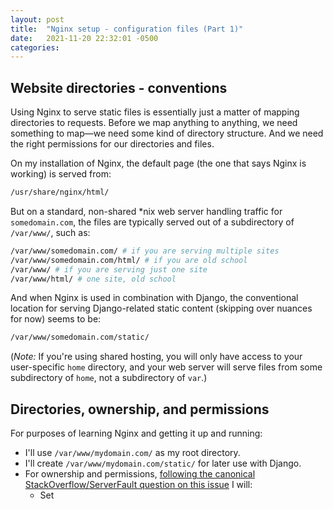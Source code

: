 ```yaml
---
layout: post
title:  "Nginx setup - configuration files (Part 1)"
date:   2021-11-20 22:32:01 -0500
categories: 
---
```


## Website directories - conventions

Using Nginx to serve static files is essentially just a matter of mapping directories to requests. Before we map anything to anything, we need something to map—we need some kind of directory structure. And we need the right permissions for our directories and files. 

On my installation of Nginx, the default page (the one that says Nginx is working) is served from:
```bash
/usr/share/nginx/html/
```

But on a standard, non-shared *nix web server handling traffic for `somedomain.com`, the files are typically served out of a subdirectory of `/var/www/`, such as:
```bash
/var/www/somedomain.com/ # if you are serving multiple sites
/var/www/somedomain.com/html/ # if you are old school
/var/www/ # if you are serving just one site
/var/www/html/ # one site, old school
```
And when Nginx is used in combination with Django, the conventional location for serving Django-related static content (skipping over nuances for now) seems to be:
```bash
/var/www/somedomain.com/static/
```
(*Note:* If you're using shared hosting, you will only have access to your user-specific `home` directory, and your web server will serve files from some subdirectory of `home`, not a subdirectory of `var`.)

## Directories, ownership, and permissions

For purposes of learning Nginx and getting it up and running:

- I'll use `/var/www/mydomain.com/` as my root directory.
- I'll create `/var/www/mydomain.com/static/` for later use with Django.
- For ownership and permissions, [following the canonical StackOverflow/ServerFault question on this issue](https://serverfault.com/questions/357108/what-permissions-should-my-website-files-folders-have-on-a-linux-webserver) I will:
    - Set 

